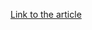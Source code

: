 [Link to the article](https://gov.uk/government/news/uk-exposes-russian-spy-agency-behind-cyber-incidents)
